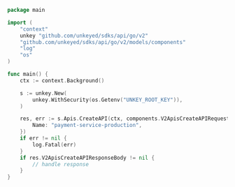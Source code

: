<!-- Start SDK Example Usage [usage] -->
```go
package main

import (
	"context"
	unkey "github.com/unkeyed/sdks/api/go/v2"
	"github.com/unkeyed/sdks/api/go/v2/models/components"
	"log"
	"os"
)

func main() {
	ctx := context.Background()

	s := unkey.New(
		unkey.WithSecurity(os.Getenv("UNKEY_ROOT_KEY")),
	)

	res, err := s.Apis.CreateAPI(ctx, components.V2ApisCreateAPIRequestBody{
		Name: "payment-service-production",
	})
	if err != nil {
		log.Fatal(err)
	}
	if res.V2ApisCreateAPIResponseBody != nil {
		// handle response
	}
}

```
<!-- End SDK Example Usage [usage] -->